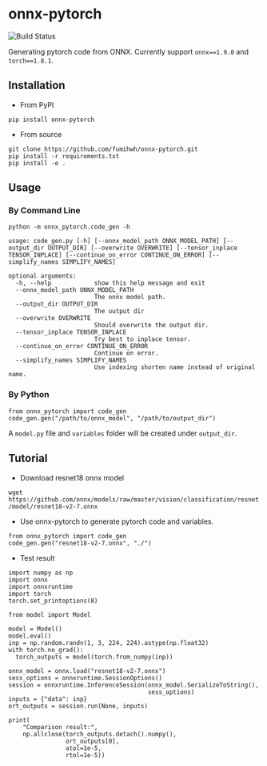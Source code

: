 # onnx-pytorch


![Build Status](https://github.com/fumihwh/onnx-pytorch/actions/workflows/main.yml/badge.svg?branch=main)


Generating pytorch code from ONNX.
Currently support `onnx==1.9.0` and `torch==1.8.1`.

## Installation

- From PyPI
```
pip install onnx-pytorch
```

- From source
```
git clone https://github.com/fumihwh/onnx-pytorch.git
pip install -r requirements.txt
pip install -e .
```


## Usage

### By Command Line
```
python -m onnx_pytorch.code_gen -h

usage: code_gen.py [-h] [--onnx_model_path ONNX_MODEL_PATH] [--output_dir OUTPUT_DIR] [--overwrite OVERWRITE] [--tensor_inplace TENSOR_INPLACE] [--continue_on_error CONTINUE_ON_ERROR] [--simplify_names SIMPLIFY_NAMES]

optional arguments:
  -h, --help            show this help message and exit
  --onnx_model_path ONNX_MODEL_PATH
                        The onnx model path.
  --output_dir OUTPUT_DIR
                        The output dir
  --overwrite OVERWRITE
                        Should overwrite the output dir.
  --tensor_inplace TENSOR_INPLACE
                        Try best to inplace tensor.
  --continue_on_error CONTINUE_ON_ERROR
                        Continue on error.
  --simplify_names SIMPLIFY_NAMES
                        Use indexing shorten name instead of original name.
```

### By Python
```
from onnx_pytorch import code_gen
code_gen.gen("/path/to/onnx_model", "/path/to/output_dir")
```

A `model.py` file and `variables` folder will be created under `output_dir`.

## Tutorial
- Download resnet18 onnx model
 
```wget https://github.com/onnx/models/raw/master/vision/classification/resnet/model/resnet18-v2-7.onnx```

- Use onnx-pytorch to generate pytorch code and variables.
```
from onnx_pytorch import code_gen
code_gen.gen("resnet18-v2-7.onnx", "./")
```

- Test result
```
import numpy as np
import onnx
import onnxruntime
import torch
torch.set_printoptions(8)

from model import Model

model = Model()
model.eval()
inp = np.random.randn(1, 3, 224, 224).astype(np.float32)
with torch.no_grad():
  torch_outputs = model(torch.from_numpy(inp))

onnx_model = onnx.load("resnet18-v2-7.onnx")
sess_options = onnxruntime.SessionOptions()
session = onnxruntime.InferenceSession(onnx_model.SerializeToString(),
                                       sess_options)
inputs = {"data": inp}
ort_outputs = session.run(None, inputs)

print(
    "Comparison result:",
    np.allclose(torch_outputs.detach().numpy(),
                ort_outputs[0],
                atol=1e-5,
                rtol=1e-5))
```